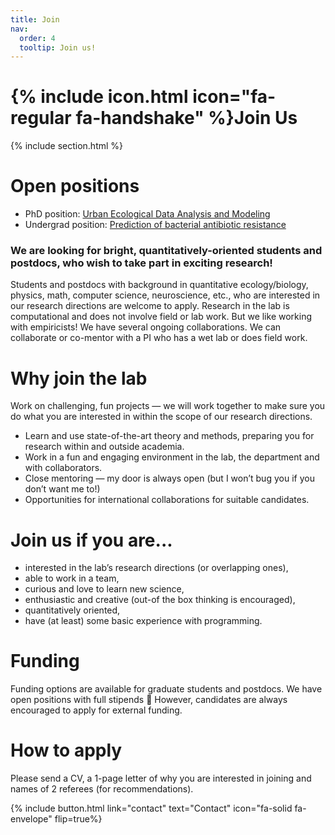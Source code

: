 ```yaml
---
title: Join
nav:
  order: 4
  tooltip: Join us!
---
```


# {% include icon.html icon="fa-regular fa-handshake" %}Join Us

{% include section.html %}

# Open positions

 - PhD position: [Urban Ecological Data Analysis and Modeling](https://ecomplab.com/team/join/positions/phd_mar25.html)
 - Undergrad position: [Prediction of bacterial antibiotic resistance](https://ecomplab.com/team/join/positions/undergrad_mar25.md)

### We are looking for bright, quantitatively-oriented students and postdocs, who wish to take part in exciting research!

Students and postdocs with background in quantitative ecology/biology, physics, math, computer science, neuroscience, etc., who are interested in our research directions are welcome to apply. Research in the lab is computational and does not involve field or lab work. But we like working with empiricists! We have several ongoing collaborations. We can collaborate or co-mentor with a PI who has a wet lab or does field work.

# Why join the lab

Work on challenging, fun projects — we will work together to make sure you do what you are interested in within the scope of our research directions.
- Learn and use state-of-the-art theory and methods, preparing you for research within and outside academia.
- Work in a fun and engaging environment in the lab, the department and with collaborators.
- Close mentoring — my door is always open (but I won’t bug you if you don’t want me to!)
- Opportunities for international collaborations for suitable candidates.

# Join us if you are...

- interested in the lab’s research directions (or overlapping ones),
- able to work in a team,
- curious and love to learn new science,
- enthusiastic and creative (out-of the box thinking is encouraged),
- quantitatively oriented,
- have (at least) some basic experience with programming.

# Funding
Funding options are available for graduate students and postdocs. We have open positions with full stipends 🙂 However, candidates are always encouraged to apply for external funding.

# How to apply
Please send a CV, a 1-page letter of why you are interested in joining and names of 2 referees (for recommendations).

{% include button.html link="contact" text="Contact" icon="fa-solid fa-envelope" flip=true%} 
